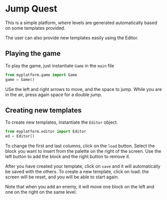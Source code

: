 # Jump Quest

This is a simple platform, where levels are generated automatically based on some templates provided.

The user can also provide new templates easily using the Editor.

## Playing the game
To play the game, just instantiate `Game` in the `main` file
```python
from myplatform.game import Game
game = Game()
```
USe the left and right arrows to move, and the space to jump. While you are in the air, press again space for a double jump.

## Creating new templates
To create new templates, instantiate the `Editor` object.
```python
from myplatform.editor import Editor
ed = Editor()
```

To change the first and last columns, click on the `load` button. 
Select the block you want to insert from the palette on the right of the screen. Use the left button to add the 
block and the right button to remove it.

After you have created your template, click on `save` and it will automatically be saved with the others.
To create a new template, click on load: the screen will be reset, and you will be able to start again.

Note that when you add an enemy, it will move one block on the left and one on the right on the same level.